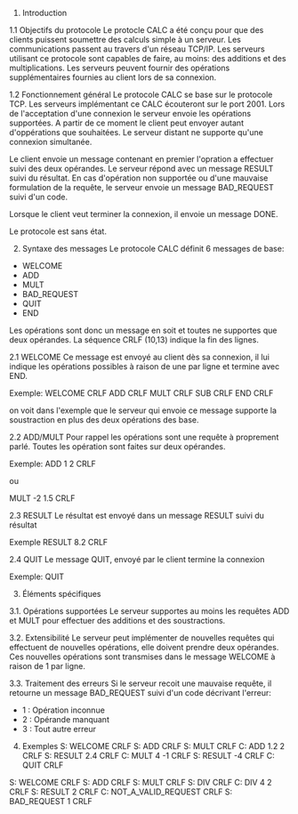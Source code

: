 1. Introduction

1.1 Objectifs du protocole
Le protocle CALC a été conçu pour que des clients puissent soumettre
des calculs simple à un serveur. Les communications passent au travers d'un réseau
TCP/IP. Les serveurs utilisant ce protocole sont capables de faire, au moins:
des additions et des multiplications. Les serveurs peuvent fournir des
opérations supplémentaires fournies au client lors de sa connexion.

1.2 Fonctionnement général
Le protocole CALC se base sur le protocole TCP. Les serveurs implémentant ce CALC
écouteront sur le port 2001. Lors de l'acceptation d'une connexion le serveur envoie
les opérations supportées. A partir de ce moment le client peut envoyer autant
d'oppérations que souhaitées. Le serveur distant ne supporte qu'une connexion
simultanée.

Le client envoie un message contenant en premier l'opration a effectuer suivi des deux opérandes.
Le serveur répond avec un message RESULT suivi du résultat. En cas d'opération non supportée ou
d'une mauvaise formulation de la requête, le serveur envoie un message BAD_REQUEST suivi d'un code.

Lorsque le client veut terminer la connexion, il envoie un message DONE.

Le protocole est sans état.

2. Syntaxe des messages
Le protocole CALC définit 6 messages de base:
- WELCOME
- ADD
- MULT
- BAD_REQUEST
- QUIT
- END

Les opérations sont donc un message en soit et toutes ne supportes que deux opérandes.
La séquence CRLF (10,13) indique la fin des lignes.

2.1 WELCOME
Ce message est envoyé au client dès sa connexion, il lui indique les opérations possibles
à raison de une par ligne et termine avec END.

Exemple:
WELCOME CRLF
ADD CRLF
MULT CRLF
SUB CRLF
END CRLF


on voit dans l'exemple que le serveur qui envoie ce message supporte la soustraction en plus 
des deux opérations des base.

2.2 ADD/MULT
Pour rappel les opérations sont une requête à proprement parlé.
Toutes les opération sont faites sur deux opérandes.

Exemple:
ADD 1 2 CRLF

ou

MULT -2 1.5 CRLF

2.3 RESULT
Le résultat est envoyé dans un message RESULT suivi du résultat

Exemple
RESULT 8.2 CRLF

2.4 QUIT
Le message QUIT, envoyé par le client termine la connexion

Exemple:
QUIT

3. Éléments spécifiques

3.1. Opérations supportées
Le serveur supportes au moins les requêtes ADD et MULT
pour effectuer des additions et des soustractions.

3.2. Extensibilité
Le serveur peut implémenter de nouvelles requêtes qui effectuent 
de nouvelles opérations, elle doivent prendre deux opérandes.
Ces nouvelles opérations sont transmises dans le message WELCOME à
raison de 1 par ligne.

3.3. Traitement des erreurs
Si le serveur recoit une mauvaise requête, il retourne un message BAD_REQUEST suivi
d'un code décrivant l'erreur:

- 1 : Opération inconnue
- 2 : Opérande manquant
- 3 : Tout autre erreur

4. Exemples
S: WELCOME CRLF
S: ADD CRLF
S: MULT CRLF
C: ADD 1.2 2 CRLF
S: RESULT 2.4 CRLF
C: MULT 4 -1 CRLF
S: RESULT -4 CRLF
C: QUIT CRLF

S: WELCOME CRLF
S: ADD CRLF
S: MULT CRLF
S: DIV CRLF
C: DIV 4 2 CRLF
S: RESULT 2 CRLF
C: NOT_A_VALID_REQUEST CRLF
S: BAD_REQUEST 1 CRLF



